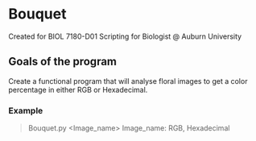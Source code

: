 # Bouquet
Created for BIOL 7180-D01 Scripting for Biologist @ Auburn University

## Goals of the program
Create a functional program that will analyse floral images to get a color percentage in either RGB or Hexadecimal.

### Example
> Bouquet.py <insert path to image><Image_name>
> Image_name: RGB, Hexadecimal
